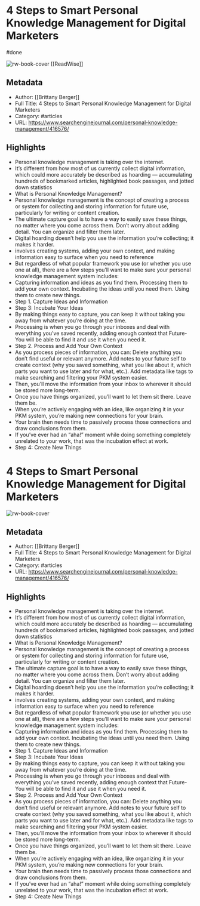 # 4 Steps to Smart Personal Knowledge Management for Digital Marketers
#done 

![rw-book-cover](https://readwise-assets.s3.amazonaws.com/static/images/article2.74d541386bbf.png)
[[ReadWise]]
## Metadata
- Author: [[Brittany Berger]]
- Full Title: 4 Steps to Smart Personal Knowledge Management for Digital Marketers
- Category: #articles
- URL: https://www.searchenginejournal.com/personal-knowledge-management/416576/

## Highlights
- Personal knowledge management is taking over the internet.
- It’s different from how most of us currently collect digital information, which could more accurately be described as hoarding — accumulating hundreds of bookmarked articles, highlighted book passages, and jotted down statistics
- What is Personal Knowledge Management?
- Personal knowledge management is the concept of creating a process or system for collecting and storing information for future use, particularly for writing or content creation.
- The ultimate capture goal is to have a way to easily save these things, no matter where you come across them. Don’t worry about adding detail. You can organize and filter them later.
- Digital hoarding doesn’t help you use the information you’re collecting; it makes it harder.
- involves creating systems, adding your own context, and making information easy to surface when you need to reference
- But regardless of what popular framework you use (or whether you use one at all), there are a few steps you’ll want to make sure your personal knowledge management system includes:
- Capturing information and ideas as you find them.
  Processing them to add your own context.
  Incubating the ideas until you need them.
  Using them to create new things.
- Step 1. Capture Ideas and Information
- Step 3: Incubate Your Ideas
- By making things easy to capture, you can keep it without taking you away from whatever you’re doing at the time.
- Processing is when you go through your inboxes and deal with everything you’ve saved recently, adding enough context that Future-You will be able to find it and use it when you need it.
- Step 2. Process and Add Your Own Context
- As you process pieces of information, you can:
  Delete anything you don’t find useful or relevant anymore.
  Add notes to your future self to create context (why you saved something, what you like about it, which parts you want to use later and for what, etc.).
  Add metadata like tags to make searching and filtering your PKM system easier.
- Then, you’ll move the information from your inbox to wherever it should be stored more long-term.
- Once you have things organized, you’ll want to let them sit there. Leave them be.
- When you’re actively engaging with an idea, like organizing it in your PKM system, you’re making new connections for your brain.
- Your brain then needs time to passively process those connections and draw conclusions from them.
- If you’ve ever had an “aha!” moment while doing something completely unrelated to your work, that was the incubation effect at work.
- Step 4: Create New Things
# 4 Steps to Smart Personal Knowledge Management for Digital Marketers

![rw-book-cover](https://readwise-assets.s3.amazonaws.com/static/images/article2.74d541386bbf.png)

## Metadata
- Author: [[Brittany Berger]]
- Full Title: 4 Steps to Smart Personal Knowledge Management for Digital Marketers
- Category: #articles
- URL: https://www.searchenginejournal.com/personal-knowledge-management/416576/

## Highlights
- Personal knowledge management is taking over the internet.
- It’s different from how most of us currently collect digital information, which could more accurately be described as hoarding — accumulating hundreds of bookmarked articles, highlighted book passages, and jotted down statistics
- What is Personal Knowledge Management?
- Personal knowledge management is the concept of creating a process or system for collecting and storing information for future use, particularly for writing or content creation.
- The ultimate capture goal is to have a way to easily save these things, no matter where you come across them. Don’t worry about adding detail. You can organize and filter them later.
- Digital hoarding doesn’t help you use the information you’re collecting; it makes it harder.
- involves creating systems, adding your own context, and making information easy to surface when you need to reference
- But regardless of what popular framework you use (or whether you use one at all), there are a few steps you’ll want to make sure your personal knowledge management system includes:
- Capturing information and ideas as you find them.
  Processing them to add your own context.
  Incubating the ideas until you need them.
  Using them to create new things.
- Step 1. Capture Ideas and Information
- Step 3: Incubate Your Ideas
- By making things easy to capture, you can keep it without taking you away from whatever you’re doing at the time.
- Processing is when you go through your inboxes and deal with everything you’ve saved recently, adding enough context that Future-You will be able to find it and use it when you need it.
- Step 2. Process and Add Your Own Context
- As you process pieces of information, you can:
  Delete anything you don’t find useful or relevant anymore.
  Add notes to your future self to create context (why you saved something, what you like about it, which parts you want to use later and for what, etc.).
  Add metadata like tags to make searching and filtering your PKM system easier.
- Then, you’ll move the information from your inbox to wherever it should be stored more long-term.
- Once you have things organized, you’ll want to let them sit there. Leave them be.
- When you’re actively engaging with an idea, like organizing it in your PKM system, you’re making new connections for your brain.
- Your brain then needs time to passively process those connections and draw conclusions from them.
- If you’ve ever had an “aha!” moment while doing something completely unrelated to your work, that was the incubation effect at work.
- Step 4: Create New Things
